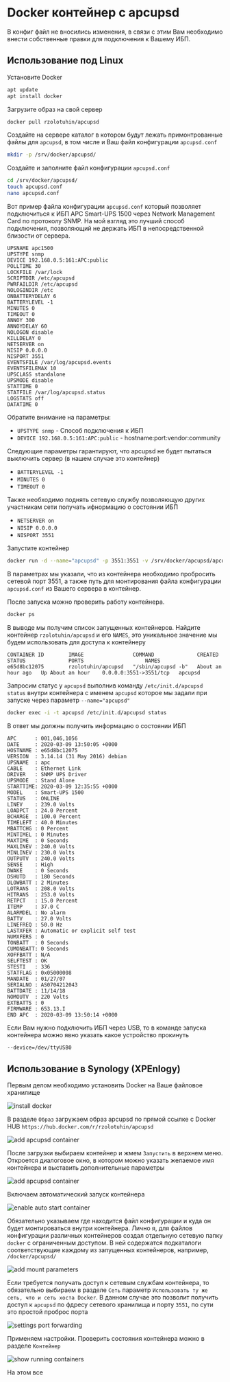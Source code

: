 Docker контейнер с apcupsd
==========================
В конфиг файл не вносились изменения, в связи с этим Вам необходимо внести собственные правки для подключения к Вашему ИБП.

Использование под Linux
-----------------------
Установите Docker
```bash
apt update
apt install docker
```
Загрузите образ на свой сервер
```bash
docker pull rzolotuhin/apcupsd
```
Создайте на сервере каталог в котором будут лежать примонтрованные файлы для `apcupsd`, в том числе и Ваш файл конфигурации `apcupsd.conf`
```bash
mkdir -p /srv/docker/apcupsd/
```
Создайте и заполните файл конфигурации `apcupsd.conf`
```bash
cd /srv/docker/apcupsd/
touch apcupsd.conf
nano apcupsd.conf
```
Вот пример файла конфигурации `apcupsd.conf` который позволяет подключиться к ИБП APC Smart-UPS 1500 через Network Management Card по протоколу SNMP. На мой взгляд это лучший способ подключения, позволяющий не держать ИБП в непосредственной близости от сервера.
```
UPSNAME apc1500
UPSTYPE snmp
DEVICE 192.168.0.5:161:APC:public
POLLTIME 30
LOCKFILE /var/lock
SCRIPTDIR /etc/apcupsd
PWRFAILDIR /etc/apcupsd
NOLOGINDIR /etc
ONBATTERYDELAY 6
BATTERYLEVEL -1
MINUTES 0
TIMEOUT 0
ANNOY 300
ANNOYDELAY 60
NOLOGON disable
KILLDELAY 0
NETSERVER on
NISIP 0.0.0.0
NISPORT 3551
EVENTSFILE /var/log/apcupsd.events
EVENTSFILEMAX 10
UPSCLASS standalone
UPSMODE disable
STATTIME 0
STATFILE /var/log/apcupsd.status
LOGSTATS off
DATATIME 0
```
Обратите внимание на параметры:
- `UPSTYPE snmp` - Способ подключения к ИБП
- `DEVICE 192.168.0.5:161:APC:public` - hostname:port:vendor:community

Следующие параметры гарантируют, что apcupsd не будет пытаться выключить сервер (в нашем случае это контейнер)
- `BATTERYLEVEL -1`
- `MINUTES 0`
- `TIMEOUT 0`

Также необходимо поднять сетевую службу позволяющую других участникам сети получать ифнормацию о состоянии ИБП
- `NETSERVER on`
- `NISIP 0.0.0.0`
- `NISPORT 3551`

Запустите контейнер
```bash
docker run -d --name="apcupsd" -p 3551:3551 -v /srv/docker/apcupsd/apcupsd.conf:/etc/apcupsd/apcupsd.conf rzolotuhin/apcupsd
```
В параметрах мы указали, что из контейнера необходимо пробросить сетевой порт 3551, а также путь для монтирования файла конфигурации `apcupsd.conf` из Вашего сервера в контейнер.

После запуска можно проверить работу контейнера.
```bash
docker ps
```
В выводе мы получим список запущенных контейнеров. Найдите контейнер `rzolotuhin/apcupsd` и его `NAMES`, это уникальное значение мы будем использовать для доступа к контейнеру
```
CONTAINER ID        IMAGE                COMMAND              CREATED             STATUS              PORTS                    NAMES
e65d8bc12075        rzolotuhin/apcupsd   "/sbin/apcupsd -b"   About an hour ago   Up About an hour    0.0.0.0:3551->3551/tcp   apcupsd
```
Запросим статус у `apcupsd` выполнив команду `/etc/init.d/apcupsd status` внутри контейнера с именем `apcupsd` которое мы задали при запуске через параметр `--name="apcupsd"`
```bash
docker exec -i -t apcupsd /etc/init.d/apcupsd status
```
В ответ мы должны получить информацию о состоянии ИБП
```
APC      : 001,046,1056
DATE     : 2020-03-09 13:50:05 +0000
HOSTNAME : e65d8bc12075
VERSION  : 3.14.14 (31 May 2016) debian
UPSNAME  : apc
CABLE    : Ethernet Link
DRIVER   : SNMP UPS Driver
UPSMODE  : Stand Alone
STARTTIME: 2020-03-09 12:35:55 +0000
MODEL    : Smart-UPS 1500
STATUS   : ONLINE
LINEV    : 239.0 Volts
LOADPCT  : 24.0 Percent
BCHARGE  : 100.0 Percent
TIMELEFT : 40.0 Minutes
MBATTCHG : 0 Percent
MINTIMEL : 0 Minutes
MAXTIME  : 0 Seconds
MAXLINEV : 240.0 Volts
MINLINEV : 230.0 Volts
OUTPUTV  : 240.0 Volts
SENSE    : High
DWAKE    : 0 Seconds
DSHUTD   : 180 Seconds
DLOWBATT : 2 Minutes
LOTRANS  : 208.0 Volts
HITRANS  : 253.0 Volts
RETPCT   : 15.0 Percent
ITEMP    : 37.0 C
ALARMDEL : No alarm
BATTV    : 27.0 Volts
LINEFREQ : 50.0 Hz
LASTXFER : Automatic or explicit self test
NUMXFERS : 0
TONBATT  : 0 Seconds
CUMONBATT: 0 Seconds
XOFFBATT : N/A
SELFTEST : OK
STESTI   : 336
STATFLAG : 0x05000008
MANDATE  : 01/27/07
SERIALNO : AS0704212043
BATTDATE : 11/14/18
NOMOUTV  : 220 Volts
EXTBATTS : 0
FIRMWARE : 653.13.I
END APC  : 2020-03-09 13:50:14 +0000
```
Если Вам нужно подключить ИБП через USB, то в команде запуска контейнера можно явно указать какое устройство прокинуть
```bash
--device=/dev/ttyUSB0
```

Использование в Synology (XPEnlogy)
-----------------------------------
Первым делом необходимо установить Docker на Ваше файловое хранилище

![install docker](https://github.com/rzolotuhin/docker-apcupsd/raw/master/images/synology-docker-apcupsd1.png)

В разделе `Образ` загружаем образ apcupsd по прямой ссылке с Docker HUB `https://hub.docker.com/r/rzolotuhin/apcupsd`

![add apcupsd container](https://github.com/rzolotuhin/docker-apcupsd/raw/master/images/synology-docker-apcupsd2.png)

После загрузки выбираем контейнер и жмем `Запустить` в верхнем меню. Откроется диалоговое окно, в котором можно указать желаемое имя контейнера и выставить дополнительные параметры

![add apcupsd container](https://github.com/rzolotuhin/docker-apcupsd/raw/master/images/synology-docker-apcupsd3.png)

Включаем автоматический запуск контейнера

![enable auto start container](https://github.com/rzolotuhin/docker-apcupsd/raw/master/images/synology-docker-apcupsd4.png)

Обязательно указываем где находится файл конфигурации и куда он будет монтироваться внутри контейнера. Лично я, для файлов конфигурации различных контейнеров создал отдельную сетевую папку `docker` с ограниченным доступом. В ней содержатся подкаталоги соответствующие каждому из запущенных контейнеров, например, `/docker/apcupsd/`

![add mount parameters](https://github.com/rzolotuhin/docker-apcupsd/raw/master/images/synology-docker-apcupsd5.png)

Если требуется получать доступ к сетевым службам контейнера, то обязательно выбираем в разделе `Сеть` параметр `Использовать ту же сеть, что и сеть хоста Docker`. В данном случае это позволит получить доступ к `apcupsd` по фдресу сетевого хранилища и порту `3551`, по сути это простой проброс порта

![settings port forwarding](https://github.com/rzolotuhin/docker-apcupsd/raw/master/images/synology-docker-apcupsd6.png)

Применяем настройки. Проверить состояния контейнера можно в разделе `Контейнер`

![show running containers](https://github.com/rzolotuhin/docker-apcupsd/raw/master/images/synology-docker-apcupsd7.png)

На этом все
